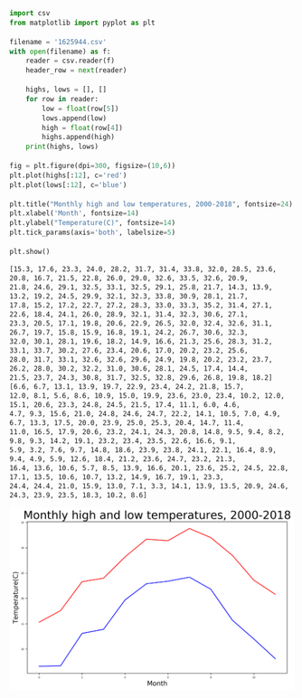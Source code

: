 

```python
import csv
from matplotlib import pyplot as plt

filename = '1625944.csv'
with open(filename) as f:
    reader = csv.reader(f)
    header_row = next(reader)
    
    highs, lows = [], []
    for row in reader:
        low = float(row[5])
        lows.append(low)
        high = float(row[4])
        highs.append(high)
    print(highs, lows)
        
fig = plt.figure(dpi=300, figsize=(10,6))
plt.plot(highs[:12], c='red')
plt.plot(lows[:12], c='blue')
        
plt.title("Monthly high and low temperatures, 2000-2018", fontsize=24)
plt.xlabel('Month', fontsize=14)
plt.ylabel("Temperature(C)", fontsize=14)
plt.tick_params(axis='both', labelsize=5)

plt.show()

```

    [15.3, 17.6, 23.3, 24.0, 28.2, 31.7, 31.4, 33.8, 32.0, 28.5, 23.6, 20.8, 16.7, 21.5, 22.8, 26.0, 29.0, 32.6, 33.5, 32.6, 20.9,
    21.8, 24.6, 29.1, 32.5, 33.1, 32.5, 29.1, 25.8, 21.7, 14.3, 13.9, 13.2, 19.2, 24.5, 29.9, 32.1, 32.3, 33.8, 30.9, 28.1, 21.7, 
    17.8, 15.2, 17.2, 22.7, 27.2, 28.3, 33.0, 33.3, 35.2, 31.4, 27.1, 22.6, 18.4, 24.1, 26.0, 28.9, 32.1, 31.4, 32.3, 30.6, 27.1, 
    23.3, 20.5, 17.1, 19.8, 20.6, 22.9, 26.5, 32.0, 32.4, 32.6, 31.1, 26.7, 19.7, 15.8, 15.9, 16.8, 19.1, 24.2, 26.7, 30.6, 32.3, 
    32.0, 30.1, 28.1, 19.6, 18.2, 14.9, 16.6, 21.3, 25.6, 28.3, 31.2, 33.1, 33.7, 30.2, 27.6, 23.4, 20.6, 17.0, 20.2, 23.2, 25.6, 
    28.0, 31.7, 33.1, 32.6, 32.6, 29.6, 24.9, 19.8, 20.2, 23.2, 23.7, 26.2, 28.0, 30.2, 32.2, 31.0, 30.6, 28.1, 24.5, 17.4, 14.4, 
    21.5, 23.7, 24.3, 30.8, 31.7, 32.5, 32.8, 29.6, 26.8, 19.8, 18.2] [6.6, 6.7, 13.1, 13.9, 19.7, 22.9, 23.4, 24.2, 21.8, 15.7, 
    12.0, 8.1, 5.6, 8.6, 10.9, 15.0, 19.9, 23.6, 23.0, 23.4, 10.2, 12.0, 15.1, 20.6, 23.3, 24.8, 24.5, 21.5, 17.4, 11.1, 6.0, 4.6, 
    4.7, 9.3, 15.6, 21.0, 24.8, 24.6, 24.7, 22.2, 14.1, 10.5, 7.0, 4.9, 6.7, 13.3, 17.5, 20.0, 23.9, 25.0, 25.3, 20.4, 14.7, 11.4, 
    11.0, 16.5, 17.9, 20.6, 23.2, 24.1, 24.3, 20.8, 14.8, 9.5, 9.4, 8.2, 9.8, 9.3, 14.2, 19.1, 23.2, 23.4, 23.5, 22.6, 16.6, 9.1, 
    5.9, 3.2, 7.6, 9.7, 14.8, 18.6, 23.9, 23.8, 24.1, 22.1, 16.4, 8.9, 9.4, 4.9, 5.9, 12.6, 18.4, 21.2, 23.6, 24.7, 23.2, 21.3,
    16.4, 13.6, 10.6, 5.7, 8.5, 13.9, 16.6, 20.1, 23.6, 25.2, 24.5, 22.8, 17.1, 13.5, 10.6, 10.7, 13.2, 14.9, 16.7, 19.1, 23.3, 
    24.4, 24.4, 21.0, 15.9, 13.0, 7.1, 3.3, 14.1, 13.9, 13.5, 20.9, 24.6, 24.3, 23.9, 23.5, 18.3, 10.2, 8.6]
    
![image](https://github.com/PythonandLee/Python_Matplotlib/blob/master/weather/output_practice.png)



